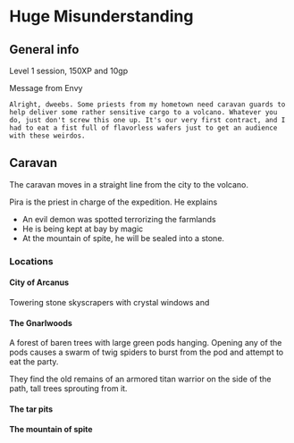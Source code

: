 # Huge Misunderstanding

## General info
Level 1 session, 150XP and 10gp

Message from Envy
```
Alright, dweebs. Some priests from my hometown need caravan guards to help deliver some rather sensitive cargo to a volcano. Whatever you do, just don't screw this one up. It's our very first contract, and I had to eat a fist full of flavorless wafers just to get an audience with these weirdos.
```



## Caravan
The caravan moves in a straight line from the city to the volcano.

Pira is the priest in charge of the expedition. He explains
- An evil demon was spotted terrorizing the farmlands
- He is being kept at bay by magic
- At the mountain of spite, he will be sealed into a stone.

### Locations

#### City of Arcanus
Towering stone skyscrapers with crystal windows and 

#### The Gnarlwoods
A forest of baren trees with large green pods hanging. Opening any of the pods
causes a swarm of twig spiders to burst from the pod and attempt to eat the
party.

They find the old remains of an armored titan warrior on the side of the path,
tall trees sprouting from it.


#### The tar pits

#### The mountain of spite